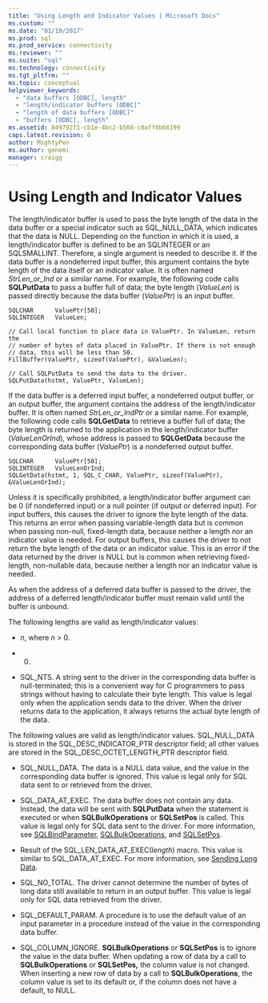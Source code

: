 ```yaml
---
title: "Using Length and Indicator Values | Microsoft Docs"
ms.custom: ""
ms.date: "01/19/2017"
ms.prod: sql
ms.prod_service: connectivity
ms.reviewer: ""
ms.suite: "sql"
ms.technology: connectivity
ms.tgt_pltfrm: ""
ms.topic: conceptual
helpviewer_keywords: 
  - "data buffers [ODBC], length"
  - "length/indicator buffers [ODBC]"
  - "length of data buffers [ODBC]"
  - "buffers [ODBC], length"
ms.assetid: 849792f1-cb1e-4bc2-b568-c0aff0b66199
caps.latest.revision: 6
author: MightyPen
ms.author: genemi
manager: craigg
---
```

# Using Length and Indicator Values
The length/indicator buffer is used to pass the byte length of the data in the data buffer or a special indicator such as SQL_NULL_DATA, which indicates that the data is NULL. Depending on the function in which it is used, a length/indicator buffer is defined to be an SQLINTEGER or an SQLSMALLINT. Therefore, a single argument is needed to describe it. If the data buffer is a nondeferred input buffer, this argument contains the byte length of the data itself or an indicator value. It is often named *StrLen_or_Ind* or a similar name. For example, the following code calls **SQLPutData** to pass a buffer full of data; the byte length (*ValueLen*) is passed directly because the data buffer (*ValuePtr*) is an input buffer.  
  
```  
SQLCHAR      ValuePtr[50];  
SQLINTEGER   ValueLen;  
  
// Call local function to place data in ValuePtr. In ValueLen, return the  
// number of bytes of data placed in ValuePtr. If there is not enough  
// data, this will be less than 50.  
FillBuffer(ValuePtr, sizeof(ValuePtr), &ValueLen);  
  
// Call SQLPutData to send the data to the driver.  
SQLPutData(hstmt, ValuePtr, ValueLen);  
```  
  
 If the data buffer is a deferred input buffer, a nondeferred output buffer, or an output buffer, the argument contains the address of the length/indicator buffer. It is often named *StrLen_or_IndPtr* or a similar name. For example, the following code calls **SQLGetData** to retrieve a buffer full of data; the byte length is returned to the application in the length/indicator buffer (*ValueLenOrInd*), whose address is passed to **SQLGetData** because the corresponding data buffer (*ValuePtr*) is a nondeferred output buffer.  
  
```  
SQLCHAR      ValuePtr[50];  
SQLINTEGER   ValueLenOrInd;  
SQLGetData(hstmt, 1, SQL_C_CHAR, ValuePtr, sizeof(ValuePtr), &ValueLenOrInd);  
```  
  
 Unless it is specifically prohibited, a length/indicator buffer argument can be 0 (if nondeferred input) or a null pointer (if output or deferred input). For input buffers, this causes the driver to ignore the byte length of the data. This returns an error when passing variable-length data but is common when passing non-null, fixed-length data, because neither a length nor an indicator value is needed. For output buffers, this causes the driver to not return the byte length of the data or an indicator value. This is an error if the data returned by the driver is NULL but is common when retrieving fixed-length, non-nullable data, because neither a length nor an indicator value is needed.  
  
 As when the address of a deferred data buffer is passed to the driver, the address of a deferred length/indicator buffer must remain valid until the buffer is unbound.  
  
 The following lengths are valid as length/indicator values:  
  
-   *n*, where *n* > 0.  
  
-   0.  
  
-   SQL_NTS. A string sent to the driver in the corresponding data buffer is null-terminated; this is a convenient way for C programmers to pass strings without having to calculate their byte length. This value is legal only when the application sends data to the driver. When the driver returns data to the application, it always returns the actual byte length of the data.  
  
 The following values are valid as length/indicator values. SQL_NULL_DATA is stored in the SQL_DESC_INDICATOR_PTR descriptor field; all other values are stored in the SQL_DESC_OCTET_LENGTH_PTR descriptor field.  
  
-   SQL_NULL_DATA. The data is a NULL data value, and the value in the corresponding data buffer is ignored. This value is legal only for SQL data sent to or retrieved from the driver.  
  
-   SQL_DATA_AT_EXEC. The data buffer does not contain any data. Instead, the data will be sent with **SQLPutData** when the statement is executed or when **SQLBulkOperations** or **SQLSetPos** is called. This value is legal only for SQL data sent to the driver. For more information, see [SQLBindParameter](../../../odbc/reference/syntax/sqlbindparameter-function.md), [SQLBulkOperations](../../../odbc/reference/syntax/sqlbulkoperations-function.md), and [SQLSetPos](../../../odbc/reference/syntax/sqlsetpos-function.md).  
  
-   Result of the SQL_LEN_DATA_AT_EXEC(*length*) macro. This value is similar to SQL_DATA_AT_EXEC. For more information, see [Sending Long Data](../../../odbc/reference/develop-app/sending-long-data.md).  
  
-   SQL_NO_TOTAL. The driver cannot determine the number of bytes of long data still available to return in an output buffer. This value is legal only for SQL data retrieved from the driver.  
  
-   SQL_DEFAULT_PARAM. A procedure is to use the default value of an input parameter in a procedure instead of the value in the corresponding data buffer.  
  
-   SQL_COLUMN_IGNORE. **SQLBulkOperations** or **SQLSetPos** is to ignore the value in the data buffer. When updating a row of data by a call to **SQLBulkOperations** or **SQLSetPos,** the column value is not changed. When inserting a new row of data by a call to **SQLBulkOperations**, the column value is set to its default or, if the column does not have a default, to NULL.
